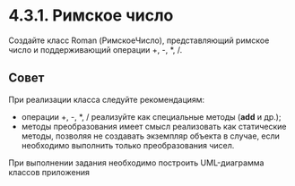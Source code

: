 # 4.3.1. Римское число
Создайте класс Roman (РимскоеЧисло), представляющий римское число и поддерживающий операции +, -, *, /.

## Совет
При реализации класса следуйте рекомендациям:
- операции +, -, *, / реализуйте как специальные методы (__add__ и др.);
- методы преобразования имеет смысл реализовать как статические методы, позволяя не создавать экземпляр объекта в случае, если необходимо выполнить только преобразования чисел.

При выполнении задания необходимо построить UML-диаграмма классов приложения
